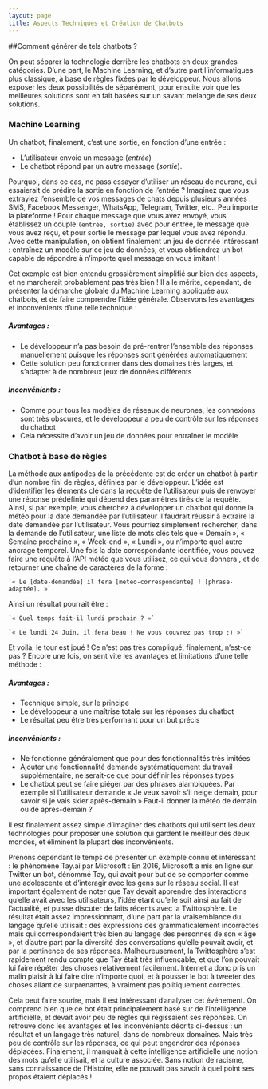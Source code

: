```yaml
---
layout: page
title: Aspects Techniques et Création de Chatbots
---
```


##Comment générer de tels chatbots ?

On peut séparer la technologie derrière les chatbots en deux grandes catégories. D’une part, le Machine Learning, et d’autre part l’informatiques plus classique, à base de règles fixées par le développeur.
Nous allons exposer les deux possibilités de séparément, pour ensuite voir que les meilleures solutions sont en fait basées sur un savant mélange de ses deux solutions.  

### Machine Learning

Un chatbot, finalement, c’est une sortie, en fonction d’une entrée :

- L’utilisateur envoie un message (*entrée*)
- Le chatbot répond par un autre message (*sortie*).

Pourquoi, dans ce cas, ne pass essayer d’utiliser un réseau de neurone, qui essaierait de prédire la sortie en fonction de l’entrée ?
Imaginez que vous extrayiez l’ensemble de vos messages de chats depuis plusieurs années : SMS, Facebook Messenger, WhatsApp, Telegram, Twitter, etc.. Peu importe la plateforme ! Pour chaque message que vous avez envoyé, vous établissez un couple `(entrée, sortie)` avec pour entrée, le message que vous avez reçu, et pour sortie le message par lequel vous avez répondu. Avec cette manipulation, on obtient finalement un jeu de donnée intéressant : entraînez un modèle sur ce jeu de données, et vous obtiendrez un bot capable de répondre à n’importe quel message en vous imitant !

Cet exemple est bien entendu grossièrement simplifié sur bien des aspects, et ne marcherait probablement pas très bien ! Il a le mérite, cependant, de présenter la démarche globale du Machine Learning appliquée aux chatbots, et de faire comprendre l’idée générale. Observons les avantages et inconvénients d’une telle technique :

##### Avantages :
-	Le développeur n’a pas besoin de pré-rentrer l’ensemble des réponses manuellement puisque les réponses sont générées automatiquement
-	Cette solution peu fonctionner dans des domaines très larges, et s’adapter à de nombreux jeux de données différents

##### Inconvénients :
-	Comme pour tous les modèles de réseaux de neurones, les connexions sont très obscures, et le développeur a peu de contrôle sur les réponses du chatbot
-	Cela nécessite d’avoir un jeu de données pour entraîner le modèle

### Chatbot à base de règles

La méthode aux antipodes de la précédente est de créer un chatbot à partir d’un nombre fini de règles, définies par le développeur. L’idée est d’identifier les éléments clé dans la requête de l’utilisateur puis de renvoyer une réponse prédéfinie qui dépend des paramètres tirés de la requête. Ainsi, si par exemple, vous cherchez à développer un chatbot qui donne la météo pour la date demandée par l’utilisateur il faudrait réussir à extraire la date demandée par l’utilisateur. Vous pourriez simplement rechercher, dans la demande de l’utilisateur, une liste de mots clés tels que « Demain », « Semaine prochaine », « Week-end », « Lundi », ou n’importe quel autre ancrage temporel. Une fois la date correspondante identifiée, vous pouvez faire une requête à l’API météo que vous utilisez, ce qui vous donnera , et de retourner une chaîne de caractères de la forme :

	`« Le [date-demandée] il fera [meteo-correspondante] ! [phrase-adaptée]. »`

Ainsi un résultat pourrait être :

	`« Quel temps fait-il lundi prochain ? »`

	`« Le lundi 24 Juin, il fera beau ! Ne vous couvrez pas trop ;) »`

Et voilà, le tour est joué ! Ce n’est pas très compliqué, finalement, n’est-ce pas ? Encore une fois, on sent vite les avantages et limitations d’une telle méthode :

##### Avantages :
-	Technique simple, sur le principe
-	Le développeur a une maîtrise totale sur les réponses du chatbot
-	Le résultat peu être très performant pour un but précis

##### Inconvénients :
-	Ne fonctionne généralement que pour des fonctionnalités très imitées
-	Ajouter une fonctionnalité demande systématiquement du travail supplémentaire, ne serait-ce que pour définir les réponses types
-	Le chatbot peut se faire piéger par des phrases alambiquées. Par exemple si l’utilisateur demande « Je veux savoir s’il neige demain, pour savoir si je vais skier après-demain » Faut-il donner la météo de demain ou de après-demain ?

Il est finalement assez simple d’imaginer des chatbots qui utilisent les deux technologies pour proposer une solution qui gardent le meilleur des deux mondes, et éliminent la plupart des inconvénients.

Prenons cependant le temps de présenter un exemple connu et intéressant : le phénomène Tay.ai par Microsoft :
En 2016, Microsoft a mis en ligne sur Twitter un bot, dénommé Tay, qui avait pour but de se comporter comme une adolescente et d’interagir avec les gens sur le réseau social. Il est important également de noter que Tay devait apprendre des interactions qu’elle avait avec les utilisateurs, l’idée étant qu’elle soit ainsi au fait de l’actualité, et puisse discuter de faits récents avec la Twittosphère.
Le résultat était assez impressionnant, d’une part par la vraisemblance du langage qu’elle utilisait : des expressions des grammaticalement incorrectes mais qui correspondaient très bien au langage des personnes de son « âge », et d’autre part par la diversité des conversations qu’elle pouvait avoir, et par la pertinence de ses réponses. Malheureusement, la Twittosphère s’est rapidement rendu compte que Tay était très influençable, et que l’on pouvait lui faire répéter des choses relativement facilement. Internet a donc pris un malin plaisir à lui faire dire n’importe quoi, et à pousser le bot à tweeter des choses allant de surprenantes, à vraiment pas politiquement correctes.

Cela peut faire sourire, mais il est intéressant d’analyser cet événement. On comprend bien que ce bot était principalement basé sur de l’intelligence artificielle, et devait avoir peu de règles qui régissaient ses réponses. On retrouve donc les avantages et les inconvénients décrits ci-dessus : un résultat et un langage très naturel, dans de nombreux domaines. Mais très peu de contrôle sur les réponses, ce qui peut engendrer des réponses déplacées. Finalement, il manquait à cette intelligence artificielle une notion des mots qu’elle utilisait, et la culture associée. Sans notion de racisme, sans connaissance de l’Histoire, elle ne pouvait pas savoir à quel point ses propos étaient déplacés !
